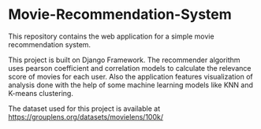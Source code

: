 # Movie-Recommendation-System
This repository contains the web application for a simple movie recommendation system.

This project is built on Django Framework. The recommender algorithm uses pearson coefficient and correlation models to calculate the relevance score of movies for each user. Also the application features visualization of analysis done with the help of some machine learning models like KNN and K-means clustering.

The dataset used for this project is available at https://grouplens.org/datasets/movielens/100k/
